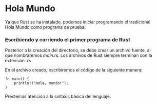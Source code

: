# Hola Mundo

Ya que Rust se ha instalado, podemos iniciar programando el tradicional Hola Mundo como programa de prueba.

### Escribiendo y corriendo el primer programa de Rust

Posterior a la creación del directorio, se debe crear un archivo fuente, al que nombraremos *main.rs*. Los archivos de Rust siempre terminan con la extensión *.rs*

En el archivo creado, escribiremos el código de la siguiente manera:

```rust, editable
fn main() {
    println!("Hola, mundo!");
}
```
Prestemos atención a la sintaxis básica del lenguaje.